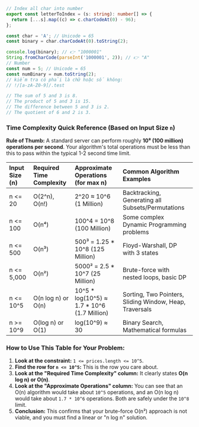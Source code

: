```ts
// Index all char into number
export const letterToIndex = (s: string): number[] => {
  return [...s].map((c) => c.charCodeAt(0) - 96);
};

const char = 'A'; // Unicode = 65
const binary = char.charCodeAt(0).toString(2);

console.log(binary); // 👉 "1000001"
String.fromCharCode(parseInt('1000001', 2)); // 👉 "A"
// Number
const num = 5; // Unicode = 65
const numBinary = num.toString(2);
// kiểm tra có phải là chữ hoặc số không:
// !/[a-zA-Z0-9]/.test

// The sum of 5 and 3 is 8.
// The product of 5 and 3 is 15.
// The difference between 5 and 3 is 2.
// The quotient of 6 and 2 is 3.
```

### **Time Complexity Quick Reference (Based on Input Size `n`)**

**Rule of Thumb:** A standard server can perform roughly **10⁸ (100 million) operations per second**. Your algorithm's total operations must be less than this to pass within the typical 1-2 second time limit.

| Input Size (n) | Required Time Complexity | Approximate Operations (for max n)            | Common Algorithm Examples                               |
| :------------- | :----------------------- | :-------------------------------------------- | :------------------------------------------------------ |
| n <= 20        | O(2^n), O(n!)            | 2^20 ≈ 10^6 (1 Million)                       | Backtracking, Generating all Subsets/Permutations       |
| n <= 100       | O(n⁴)                    | 100^4 = 10^8 (100 Million)                    | Some complex Dynamic Programming problems               |
| n <= 500       | O(n³)                    | 500³ = 1.25 \* 10^8 (125 Million)             | Floyd-Warshall, DP with 3 states                        |
| n <= 5,000     | O(n²)                    | 5000² = 2.5 \* 10^7 (25 Million)              | Brute-force with nested loops, basic DP                 |
| n <= 10^5      | O(n log n) or O(n)       | 10^5 \* log(10^5) ≈ 1.7 \* 10^6 (1.7 Million) | Sorting, Two Pointers, Sliding Window, Heap, Traversals |
| n >= 10^9      | O(log n) or O(1)         | log(10^9) ≈ 30                                | Binary Search, Mathematical formulas                    |

### **How to Use This Table for Your Problem:**

1.  **Look at the constraint:** `1 <= prices.length <= 10^5`.
2.  **Find the row for `n <= 10^5`:** This is the row you care about.
3.  **Look at the "Required Time Complexity" column:** It clearly states **O(n log n) or O(n)**.
4.  **Look at the "Approximate Operations" column:** You can see that an O(n) algorithm would take about `10^5` operations, and an O(n log n) would take about `1.7 * 10^6` operations. Both are safely under the `10^8` limit.
5.  **Conclusion:** This confirms that your brute-force O(n²) approach is not viable, and you must find a linear or "n log n" solution.
